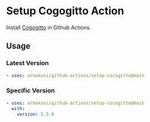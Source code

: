 # Setup Cogogitto Action

Install [Cogogitto](https://github.com/cocogitto/cocogitto) in Github Actions.

## Usage

### Latest Version

```yaml
- uses: armakuni/github-actions/setup-cocogitto@main
```

### Specific Version

```yaml
- uses: armakuni/github-actions/setup-cocogitto@main
  with:
    version: 5.5.0
```
